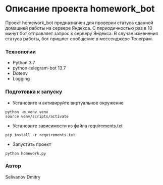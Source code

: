# Описание проекта homework_bot
Проект homework_bot предназначен для проверки статуса сданной домашней работы на сервере Яндекса. С периодичностью раз в 10 минут бот отправляет запрос к серверу Яндекса. В случае изменения статуса работы, бот пришлет сообщение в мессенджере Телеграм.
### Технологии
* Python 3.7
* python-telegram-bot 13.7
* Dotenv
* Logging
### Подготовка к запуску
- Установите и активируйте виртуальное окружение
```
python -m venv venv
source venv/scripts/activate
```
- Установите зависимости из файла requirements.txt
```
pip install -r requirements.txt
``` 
- Запустить проект
```
python homework.py
```

### Автор
Selivanov Dmitry